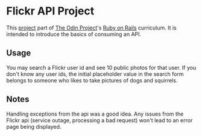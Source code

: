 # Flickr API Project
This [project](https://www.theodinproject.com/lessons/ruby-on-rails-flickr-api) part of [The Odin Project](https://www.theodingproject.com/)'s [Ruby on Rails](https://www.theodinproject.com/paths/full-stack-ruby-on-rails/courses/ruby-on-rails) curriculum.  It is intended to introduce the basics of consuming an API.

## Usage
You may search a Flickr user id and see 10 public photos for that user.  If you don't know any user ids, the initial placeholder value in the search form belongs to someone who likes to take pictures of dogs and squirrels.

## Notes
Handling exceptions from the api was a good idea. Any issues from the Flickr api (service outage, processing a bad request) won't lead to an error page being displayed.
